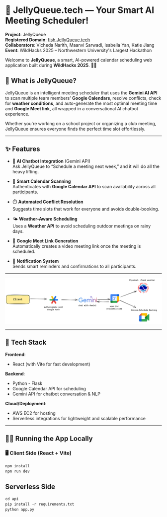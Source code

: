 # 🪼 JellyQueue.tech — Your Smart AI Meeting Scheduler!

**Project**: JellyQueue <br>
**Registered Domain**: [fish.JellyQueue.tech](https://fish.jellyqueue.tech/) <br>
**Collaborators**: Vicheda Narith, Maanvi Sarwadi, Isabella Yan, Katie Jiang <br>
**Event**: WildHacks 2025 – Northwestern University's Largest Hackathon <br>

Welcome to **JellyQueue**, a smart, AI-powered calendar scheduling web application built during **WildHacks 2025**. 🧠📆

## 🚀 What is JellyQueue?

JellyQueue is an intelligent meeting scheduler that uses the **Gemini AI API** to scan multiple team members' **Google Calendars**, resolve conflicts, check for **weather conditions**, and auto-generate the most optimal meeting time and **Google Meet link**, all wrapped in a conversational AI chatbot experience.

Whether you're working on a school project or organizing a club meeting, JellyQueue ensures everyone finds the perfect time slot effortlessly.

---

## ✨ Features

- 🧠 **AI Chatbot Integration** (Gemini API)  
  Ask JellyQueue to “Schedule a meeting next week,” and it will do all the heavy lifting.

- 📅 **Smart Calendar Scanning**  
  Authenticates with **Google Calendar API** to scan availability across all participants.

- ⏱️ **Automated Conflict Resolution**  
  Suggests time slots that work for everyone and avoids double-booking.

- 🌤️ **Weather-Aware Scheduling**  
  Uses a **Weather API** to avoid scheduling outdoor meetings on rainy days.

- 📎 **Google Meet Link Generation**  
  Automatically creates a video meeting link once the meeting is scheduled.

- 🔔 **Notification System**  
  Sends smart reminders and confirmations to all participants.

---

![Diagram of API interactions](https://github.com/ysilksa/jellyqueue/blob/main/public/jellyqueue.png)

---

## 🔧 Tech Stack

**Frontend**:  
- React (with Vite for fast development)  

**Backend**:  
- Python - Flask
- Google Calendar API for scheduling  
- Gemini API for chatbot conversation & NLP  

**Cloud/Deployment**:  
- AWS EC2 for hosting  
- Serverless integrations for lightweight and scalable performance

---

## 🧑‍💻 Running the App Locally

### 🖥️ Client Side (React + Vite)
`npm install` <br>
`npm run dev` <br>

## Serverless Side
`cd api` <br>
`pip install -r requirements.txt` <br>
`python app.py` <br>
